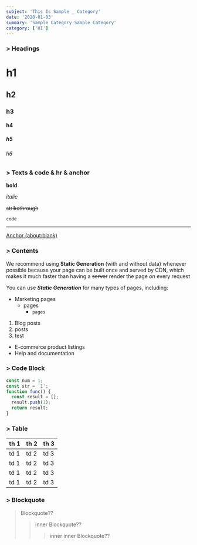 ```yaml
---
subject: 'This Is Sample _ Category'
date: '2020-01-03'
summary: 'Sample Category Sample Category'
category: ['HI']
---
```


### > Headings

# h1

## h2

### h3

#### h4

##### h5

###### h6

### > Texts & code & hr & anchor

**bold**

_italic_

~~strikethrough~~

`code`

---

[Anchor (about:blank)](about:blank)

### > Contents

We recommend using **Static Generation** (with and without data) whenever possible because your page can be built once and served by CDN, which makes it much faster than having a ~~server~~ render the page _on_ every request

You can use **_Static Generation_** for many types of pages, including:

- Marketing pages
  - pages
    - `pages`

1. Blog posts
2. posts
3. test

- E-commerce product listings
- Help and documentation

### > Code Block

```js
const num = 1;
const str = '1';
function func() {
  const result = [];
  result.push(1);
  return result;
}
```

### > Table

| th 1 | th 2 | th 3 |
| ---- | ---- | ---- |
| td 1 | td 2 | td 3 |
| td 1 | td 2 | td 3 |
| td 1 | td 2 | td 3 |
| td 1 | td 2 | td 3 |

### > Blockquote

> Blockquote??
>
> > inner Blockquote??
> >
> > > inner inner Blockquote??
